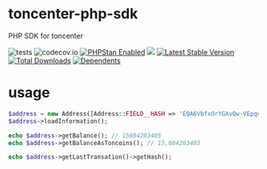 # toncenter-php-sdk
PHP SDK for toncenter

![tests](https://github.com/jeyroik/toncenter-php-sdk/workflows/PHP%20Composer/badge.svg?branch=master&event=push)
![codecov.io](https://codecov.io/gh/jeyroik/toncenter-php-sdk/coverage.svg?branch=master)
<a href="https://github.com/phpstan/phpstan"><img src="https://img.shields.io/badge/PHPStan-enabled-brightgreen.svg?style=flat" alt="PHPStan Enabled"></a> 
<a href="https://codeclimate.com/github/jeyroik/toncenter-php-sdk/maintainability"><img src="https://api.codeclimate.com/v1/badges/ec3578c5a44df50d3317/maintainability" /></a>
[![Latest Stable Version](https://poser.pugx.org/jeyroik/toncenter-php-sdk/v)](//packagist.org/packages/jeyroik/toncenter-php-sdk)
[![Total Downloads](https://poser.pugx.org/jeyroik/toncenter-php-sdk/downloads)](//packagist.org/packages/jeyroik/toncenter-php-sdk)
[![Dependents](https://poser.pugx.org/jeyroik/toncenter-php-sdk/dependents)](//packagist.org/packages/jeyroik/toncenter-php-sdk)


# usage

```php
$address = new Address([Address::FIELD__HASH => 'EQA6VbfxOrYGXvQw-VEpqeFKD1YDtX7JkQmENXOTV93Am0Yr']);
$address->loadInformation();

echo $address->getBalance(); // 15684203405
echo $address->getBalanceAsToncoins(); // 15,684203405

echo $address->getLastTransation()->getHash();
```